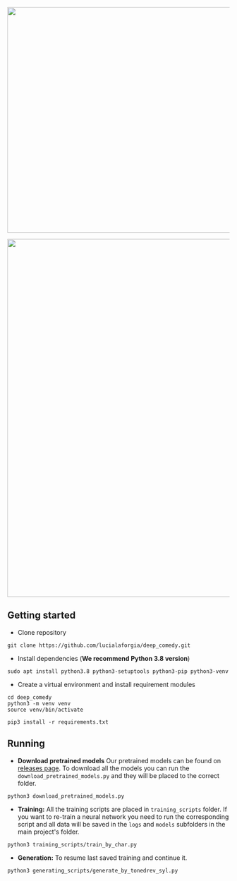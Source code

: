 <p align="center">
  <img width=512px src="https://github.com/lucialaforgia/deep_comedy/blob/master/images/dante.jpg?raw=true">
</p>


<p align="center">
  <img width=812px src="https://github.com/lucialaforgia/deep_comedy/blob/master/images/gen_tonedrev.gif">
</p>


## Getting started

* Clone repository
```
git clone https://github.com/lucialaforgia/deep_comedy.git
```

* Install dependencies (**We recommend Python 3.8 version**)
```
sudo apt install python3.8 python3-setuptools python3-pip python3-venv
```

* Create a virtual environment and install requirement modules
```
cd deep_comedy
python3 -m venv venv
source venv/bin/activate

pip3 install -r requirements.txt
```


## Running

* **Download pretrained models**
Our pretrained models can be found on [releases page](https://github.com/lucialaforgia/deep_comedy/releases/tag/pretrained_models). To download all the models you can run the `download_pretrained_models.py` and they will be placed to the correct folder.

```
python3 download_pretrained_models.py
```

* **Training:** All the training scripts are placed in `training_scripts` folder. If you want to re-train a neural network you need to run the corresponding script and all data will be saved in the `logs` and `models` subfolders in the main project's folder.

```
python3 training_scripts/train_by_char.py
```

* **Generation:** To resume last saved training and continue it.

```
python3 generating_scripts/generate_by_tonedrev_syl.py
```
